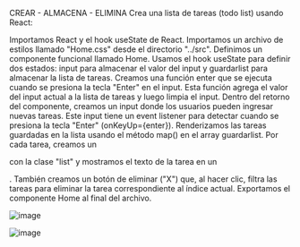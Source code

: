 CREAR - ALMACENA - ELIMINA
Crea una lista de tareas (todo list) usando React:

Importamos React y el hook useState de React.
Importamos un archivo de estilos llamado "Home.css" desde el directorio "../src".
Definimos un componente funcional llamado Home.
Usamos el hook useState para definir dos estados: input para almacenar el valor del input y guardarlist para almacenar la lista de tareas.
Creamos una función enter que se ejecuta cuando se presiona la tecla "Enter" en el input. Esta función agrega el valor del input actual a la lista de tareas y luego limpia el input.
Dentro del retorno del componente, creamos un input donde los usuarios pueden ingresar nuevas tareas. Este input tiene un event listener para detectar cuando se presiona la tecla "Enter" (onKeyUp={enter}).
Renderizamos las tareas guardadas en la lista usando el método map() en el array guardarlist. Por cada tarea, creamos un <div> con la clase "list" y mostramos el texto de la tarea en un <p>. También creamos un botón de eliminar ("X") que, al hacer clic, filtra las tareas para eliminar la tarea correspondiente al índice actual.
Exportamos el componente Home al final del archivo.


![image](https://github.com/JhojanBinary/Todo-Lis-with-React/assets/102551448/c4246649-dc74-423e-bc2f-a7133f4023d0)


![image](https://github.com/JhojanBinary/Todo-Lis-with-React/assets/102551448/2f79d124-777a-45e3-8342-7976e07e8e72)
